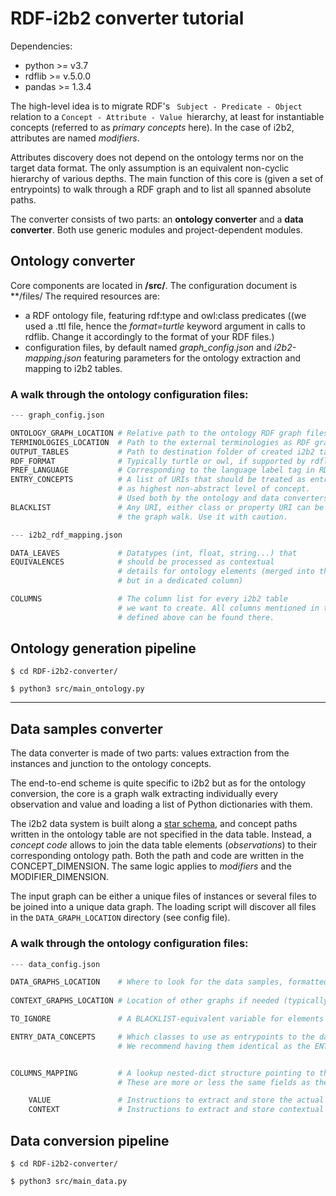 # RDF-i2b2 converter tutorial

Dependencies:
* python >= v3.7
* rdflib >= v.5.0.0
* pandas >= 1.3.4


The high-level idea is to migrate RDF's
` Subject - Predicate - Object` relation to a `Concept - Attribute - Value `hierarchy, at least for instantiable concepts (referred to as _primary concepts_ here). In the case of i2b2, attributes are named _modifiers_.

Attributes discovery does not depend on the ontology terms nor on the target data format. The only assumption is an equivalent non-cyclic hierarchy of various depths. The main function of this core is (given a set of entrypoints) to walk through a RDF graph and to list all spanned absolute paths.

The converter consists of two parts: an **ontology converter** and a **data converter**. Both use generic modules and project-dependent modules.

## Ontology converter

Core components are located in **/src/**. The configuration document is **/files/
The required resources are:
* a RDF ontology file, featuring rdf:type and owl:class predicates ((we used a .ttl file, hence the _format=turtle_ keyword argument in calls to rdflib. Change it accordingly to the format of your RDF files.)
* configuration files, by default named *graph_config.json* and *i2b2-mapping.json* featuring parameters for the ontology extraction and mapping to i2b2 tables.

### A walk through the ontology configuration files:
```python
--- graph_config.json

ONTOLOGY_GRAPH_LOCATION # Relative path to the ontology RDF graph files (can be a whole folder)
TERMINOLOGIES_LOCATION  # Path to the external terminologies as RDF graph files
OUTPUT_TABLES           # Path to destination folder of created i2b2 tables
RDF_FORMAT              # Typically turtle or owl, if supported by rdflib
PREF_LANGUAGE           # Corresponding to the language label tag in RDF resources, e.g "fr" or "de"
ENTRY_CONCEPTS          # A list of URIs that should be treated as entrypoints to the graph, 
                        # as highest non-abstract level of concept. 
                        # Used both by the ontology and data converters.
BLACKLIST               # Any URI, either class or property URI can be blacklisted and ignored in
                        # the graph walk. Use it with caution.

--- i2b2_rdf_mapping.json

DATA_LEAVES             # Datatypes (int, float, string...) that
EQUIVALENCES            # should be processed as contextual 
                        # details for ontology elements (merged into the same row as an ontology element, 
                        # but in a dedicated column)

COLUMNS                 # The column list for every i2b2 table 
                        # we want to create. All columns mentioned in the EQUIVALENCES collection 
                        # defined above can be found there.
```

Ontology generation pipeline
------


`$ cd RDF-i2b2-converter/`

`$ python3 src/main_ontology.py`

------------------

## Data samples converter

The data converter is made of two parts: values extraction from the instances and junction to the ontology concepts. 

The end-to-end scheme is quite specific to i2b2 but as for the ontology conversion, the core is a graph walk extracting individually every observation and value and loading a list of Python dictionaries with them.

The i2b2 data system is built along a [star schema](https://community.i2b2.org/wiki/display/ServerSideDesign/I2B2+DATA+MART), and concept paths written in the ontology table are not specified in the data table. Instead, a _concept code_ allows to join the data table elements (_observations_) to their corresponding ontology path. Both the path and code are written in the CONCEPT_DIMENSION. The same logic applies to _modifiers_ and the MODIFIER_DIMENSION.

The input graph can be either a unique files of instances or several files to be joined into a unique data graph. The loading script will discover all files in the `DATA_GRAPH_LOCATION` directory (see config file). 

### A walk through the ontology configuration files:
```python
--- data_config.json

DATA_GRAPHS_LOCATION    # Where to look for the data samples, formatted as .ttl
                        
CONTEXT_GRAPHS_LOCATION # Location of other graphs if needed (typically, an terminology graph for units of measurement)

TO_IGNORE               # A BLACKLIST-equivalent variable for elements that can be present in the data but should not be used

ENTRY_DATA_CONCEPTS     # Which classes to use as entrypoints to the data graph. 
                        # We recommend having them identical as the ENTRY_CONCEPTS used in the ontology.


COLUMNS_MAPPING         # A lookup nested-dict structure pointing to the destination columns of fields that are details of ontology elements. 
                        # These are more or less the same fields as the DATA_LEAVES collection in the ontology configuration file.

    VALUE               # Instructions to extract and store the actual value from numbers, strings, etc.
    CONTEXT             # Instructions to extract and store contextual informations such as patient, encounter, etc. The "pred_to_value" gives the RDF links to follow to get to the actual usable value. The "col" field 

```


Data conversion pipeline
-----------

`$ cd RDF-i2b2-converter/`

`$ python3 src/main_data.py`